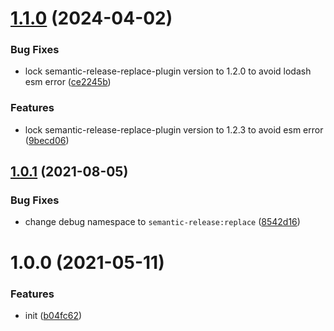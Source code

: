 # [1.1.0](https://github.com/monorepo-semantic-release/replace/compare/v1.0.1...v1.1.0) (2024-04-02)


### Bug Fixes

* lock semantic-release-replace-plugin version to 1.2.0 to avoid lodash esm error ([ce2245b](https://github.com/monorepo-semantic-release/replace/commit/ce2245b89581014d2cd6fc906e734ec48db71012))


### Features

* lock semantic-release-replace-plugin version to 1.2.3 to avoid esm error ([9becd06](https://github.com/monorepo-semantic-release/replace/commit/9becd066638deee93a71e800200425267cec12fa))

## [1.0.1](https://github.com/monorepo-semantic-release/replace/compare/v1.0.0...v1.0.1) (2021-08-05)


### Bug Fixes

* change debug namespace to `semantic-release:replace` ([8542d16](https://github.com/monorepo-semantic-release/replace/commit/8542d16778013badd85e1a481d2bf62c99461edc))

# 1.0.0 (2021-05-11)


### Features

* init ([b04fc62](https://github.com/monorepo-semantic-release/replace/commit/b04fc62d8bbbca89e151ce62473cc520602965bb))
